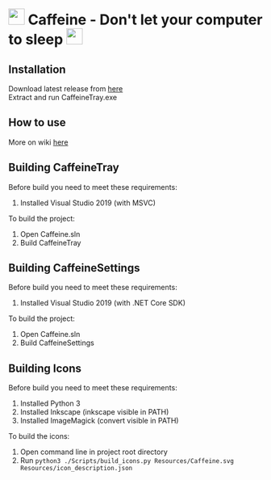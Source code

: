 <img src="Gallery/CaffeineAppLight.svg" width="32" height="32"> Caffeine - Don't let your computer to sleep <img src="Gallery/CaffeineAppDark.svg" width="32" height="32">
===========================================

Installation
------------

Download latest release from [here](https://github.com/VacuityBox/Caffeine/releases)<br />
Extract and run CaffeineTray.exe

How to use
----------

More on wiki [here](https://github.com/VacuityBox/Caffeine/wiki)

Building CaffeineTray
---------------------

Before build you need to meet these requirements:
1. Installed Visual Studio 2019 (with MSVC)

To build the project:
1. Open Caffeine.sln
2. Build CaffeineTray

Building CaffeineSettings
-------------------------

Before build you need to meet these requirements:
1. Installed Visual Studio 2019 (with .NET Core SDK)

To build the project:
1. Open Caffeine.sln
2. Build CaffeineSettings

Building Icons
--------------

Before build you need to meet these requirements:
1. Installed Python 3
2. Installed Inkscape (inkscape visible in PATH)
3. Installed ImageMagick (convert visible in PATH)

To build the icons:
1. Open command line in project root directory
2. Run `python3 ./Scripts/build_icons.py Resources/Caffeine.svg Resources/icon_description.json`
